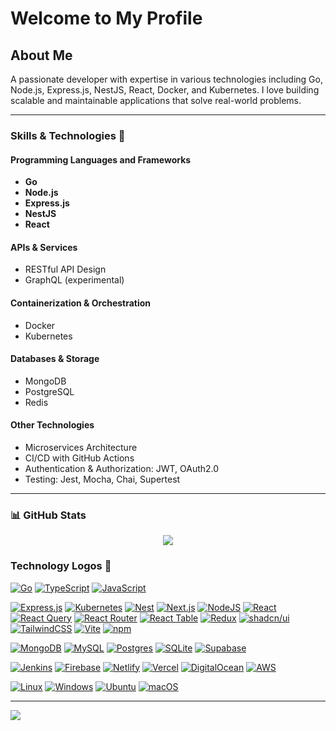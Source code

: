 # Welcome to My Profile

## About Me

A passionate developer with expertise in various technologies including Go, Node.js, Express.js, NestJS, React, Docker, and Kubernetes. I love building scalable and maintainable applications that solve real-world problems.

---

### Skills & Technologies 🚀

#### Programming Languages and Frameworks
- **Go**
- **Node.js**
- **Express.js**
- **NestJS**
- **React**

#### APIs & Services
- RESTful API Design
- GraphQL (experimental)

#### Containerization & Orchestration
- Docker
- Kubernetes

#### Databases & Storage
- MongoDB
- PostgreSQL
- Redis

#### Other Technologies
- Microservices Architecture
- CI/CD with GitHub Actions
- Authentication & Authorization: JWT, OAuth2.0
- Testing: Jest, Mocha, Chai, Supertest

---

### 📊 GitHub Stats

<div align="center">
  <img src="https://github-readme-streak-stats.herokuapp.com?user=ath3r&theme=highcontrast"/>
<br/>
</div>



### Technology Logos 🚀

[![Go](https://img.shields.io/badge/Go-%2300ADD8.svg?&logo=go&logoColor=white)](#)
[![TypeScript](https://img.shields.io/badge/TypeScript-3178C6?logo=typescript&logoColor=fff)](#)
[![JavaScript](https://img.shields.io/badge/JavaScript-F7DF1E?logo=javascript&logoColor=000)](#)

[![Express.js](https://img.shields.io/badge/Express.js-%23404d59.svg?logo=express&logoColor=%2361DAFB)](#)
[![Kubernetes](https://img.shields.io/badge/Kubernetes-326CE5?logo=kubernetes&logoColor=fff)](#)
[![Nest](https://img.shields.io/badge/Nest.js-%23E0234E.svg?logo=nestjs&logoColor=white)](#)
[![Next.js](https://img.shields.io/badge/Next.js-black?logo=next.js&logoColor=white)](#)
[![NodeJS](https://img.shields.io/badge/Node.js-6DA55F?logo=node.js&logoColor=white)](#)
[![React](https://img.shields.io/badge/React-%2320232a.svg?logo=react&logoColor=%2361DAFB)](#)
[![React Query](https://img.shields.io/badge/React%20Query-FF4154?logo=reactquery&logoColor=fff)](#)
[![React Router](https://img.shields.io/badge/React_Router-CA4245?logo=react-router&logoColor=white)](#)
[![React Table](https://img.shields.io/badge/React%20Table-FF4154?logo=reacttable&logoColor=fff)](#)
[![Redux](https://img.shields.io/badge/Redux-764ABC?logo=redux&logoColor=fff)](#)
[![shadcn/ui](https://img.shields.io/badge/shadcn%2Fui-000?logo=shadcnui&logoColor=fff)](#)
[![TailwindCSS](https://img.shields.io/badge/Tailwind%20CSS-%2338B2AC.svg?logo=tailwind-css&logoColor=white)](#)
[![Vite](https://img.shields.io/badge/Vite-646CFF?logo=vite&logoColor=fff)](#)
[![npm](https://img.shields.io/badge/npm-CB3837?logo=npm&logoColor=fff)](#)

[![MongoDB](https://img.shields.io/badge/MongoDB-%234ea94b.svg?logo=mongodb&logoColor=white)](#)
[![MySQL](https://img.shields.io/badge/MySQL-4479A1?logo=mysql&logoColor=fff)](#)
[![Postgres](https://img.shields.io/badge/Postgres-%23316192.svg?logo=postgresql&logoColor=white)](#)
[![SQLite](https://img.shields.io/badge/SQLite-%2307405e.svg?logo=sqlite&logoColor=white)](#)
[![Supabase](https://img.shields.io/badge/Supabase-3FCF8E?logo=supabase&logoColor=fff)](#)


[![Jenkins](https://img.shields.io/badge/Jenkins-D24939?logo=jenkins&logoColor=white)](#)
[![Firebase](https://img.shields.io/badge/Firebase-039BE5?logo=Firebase&logoColor=white)](#)
[![Netlify](https://img.shields.io/badge/Netlify-%23000000.svg?logo=netlify&logoColor=#00C7B7)](#)
[![Vercel](https://img.shields.io/badge/Vercel-%23000000.svg?logo=vercel&logoColor=white)](#)
[![DigitalOcean](https://img.shields.io/badge/DigitalOcean-%230167ff.svg?logo=digitalOcean&logoColor=white)](#)
[![AWS](https://img.shields.io/badge/AWS-%23FF9900.svg?logo=amazon-web-services&logoColor=white)](#)

[![Linux](https://img.shields.io/badge/Linux-FCC624?logo=linux&logoColor=black)](#)
[![Windows](https://custom-icon-badges.demolab.com/badge/Windows-0078D6?logo=windows11&logoColor=white)](#)
[![Ubuntu](https://img.shields.io/badge/Ubuntu-E95420?logo=ubuntu&logoColor=white)](#)
[![macOS](https://img.shields.io/badge/macOS-000000?logo=apple&logoColor=F0F0F0)](#)


---


![](https://komarev.com/ghpvc/?username=ath3r)
